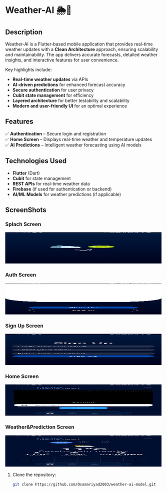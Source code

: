 # Weather-AI 🌦️🤖

## Description  
Weather-AI is a Flutter-based mobile application that provides real-time weather updates with a **Clean Architecture** approach, ensuring scalability and maintainability. The app delivers accurate forecasts, detailed weather insights, and interactive features for user convenience.  

Key highlights include:  
- **Real-time weather updates** via APIs  
- **AI-driven predictions** for enhanced forecast accuracy  
- **Secure authentication** for user privacy  
- **Cubit state management** for efficiency  
- **Layered architecture** for better testability and scalability  
- **Modern and user-friendly UI** for an optimal experience  

## Features  
✅ **Authentication** – Secure login and registration  
✅ **Home Screen** – Displays real-time weather and temperature updates  
✅ **AI Predictions** – Intelligent weather forecasting using AI models  

## Technologies Used  
- **Flutter** (Dart)  
- **Cubit** for state management  
- **REST APIs** for real-time weather data  
- **Firebase** (if used for authentication or backend)  
- **AI/ML Models** for weather predictions (if applicable)  

## ScreenShots

### Splach Screen
<img src="screenshots/splach.jpg" alt="Splash Screen" width="500" height="100"/>

### Auth Screen
<img src="screenshots/auth.jpg" alt="Splash Screen" width="500" height="100"/>

### Sign Up Screen 
<img src="screenshots/sign_up.jpg" alt="Splash Screen" width="500" height="100"/>

### Home Screen 
<img src="screenshots/home.jpg" alt="Splash Screen" width="500" height="100"/>

### Weather&Prediction Screen
<img src="screenshots/temp.jpg" alt="Splash Screen" width="500" height="100"/>




1. Clone the repository:  
   ```bash
   git clone https://github.com/Osamariyad2003/weather-ai-model.git

